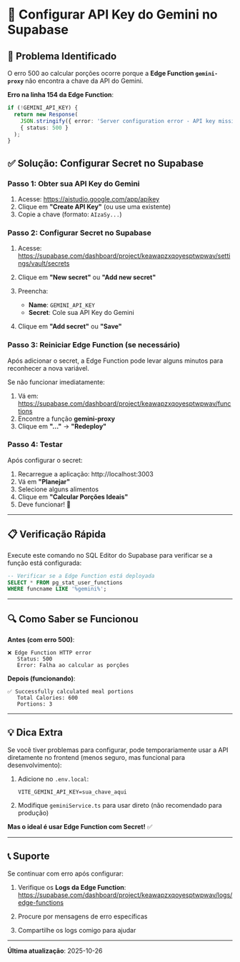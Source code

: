 # 🔑 Configurar API Key do Gemini no Supabase

## 🎯 Problema Identificado

O erro 500 ao calcular porções ocorre porque a **Edge Function `gemini-proxy`** não encontra a chave da API do Gemini.

**Erro na linha 154 da Edge Function**:
```typescript
if (!GEMINI_API_KEY) {
  return new Response(
    JSON.stringify({ error: 'Server configuration error - API key missing' }),
    { status: 500 }
  );
}
```

## ✅ Solução: Configurar Secret no Supabase

### Passo 1: Obter sua API Key do Gemini

1. Acesse: https://aistudio.google.com/app/apikey
2. Clique em **"Create API Key"** (ou use uma existente)
3. Copie a chave (formato: `AIzaSy...`)

### Passo 2: Configurar Secret no Supabase

1. Acesse: https://supabase.com/dashboard/project/keawapzxqoyesptwpwav/settings/vault/secrets

2. Clique em **"New secret"** ou **"Add new secret"**

3. Preencha:
   - **Name**: `GEMINI_API_KEY`
   - **Secret**: Cole sua API Key do Gemini

4. Clique em **"Add secret"** ou **"Save"**

### Passo 3: Reiniciar Edge Function (se necessário)

Após adicionar o secret, a Edge Function pode levar alguns minutos para reconhecer a nova variável.

Se não funcionar imediatamente:

1. Vá em: https://supabase.com/dashboard/project/keawapzxqoyesptwpwav/functions
2. Encontre a função **gemini-proxy**
3. Clique em **"..."** → **"Redeploy"**

### Passo 4: Testar

Após configurar o secret:

1. Recarregue a aplicação: http://localhost:3003
2. Vá em **"Planejar"**
3. Selecione alguns alimentos
4. Clique em **"Calcular Porções Ideais"**
5. Deve funcionar! 🎉

---

## 📋 Verificação Rápida

Execute este comando no SQL Editor do Supabase para verificar se a função está configurada:

```sql
-- Verificar se a Edge Function está deployada
SELECT * FROM pg_stat_user_functions
WHERE funcname LIKE '%gemini%';
```

---

## 🔍 Como Saber se Funcionou

**Antes (com erro 500)**:
```
❌ Edge Function HTTP error
   Status: 500
   Error: Falha ao calcular as porções
```

**Depois (funcionando)**:
```
✅ Successfully calculated meal portions
   Total Calories: 600
   Portions: 3
```

---

## 💡 Dica Extra

Se você tiver problemas para configurar, pode temporariamente usar a API diretamente no frontend (menos seguro, mas funcional para desenvolvimento):

1. Adicione no `.env.local`:
   ```
   VITE_GEMINI_API_KEY=sua_chave_aqui
   ```

2. Modifique `geminiService.ts` para usar direto (não recomendado para produção)

**Mas o ideal é usar Edge Function com Secret!** ✅

---

## 📞 Suporte

Se continuar com erro após configurar:

1. Verifique os **Logs da Edge Function**:
   https://supabase.com/dashboard/project/keawapzxqoyesptwpwav/logs/edge-functions

2. Procure por mensagens de erro específicas

3. Compartilhe os logs comigo para ajudar

---

**Última atualização**: 2025-10-26
